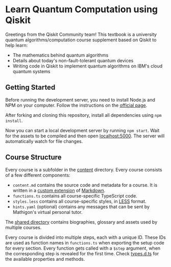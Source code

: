 # Learn Quantum Computation using Qiskit

Greetings from the Qiskit Community team! This textbook is a university quantum
algorithms/computation course supplement based on Qiskit to help learn:

* The mathematics behind quantum algorithms
* Details about today's non-fault-tolerant quantum devices
* Writing code in Qiskit to implement quantum algorithms on IBM's cloud quantum systems


## Getting Started

Before running the development server, you need to install Node.js and NPM on your computer. Follow
the instructions on the [official page](https://nodejs.org).

After forking and cloning this repository, install all dependencies using `npm install`.

Now you can start a local development server by running `npm start`. Wait for the assets to be
compiled and then open [localhost:5000](http://localhost:5000). The server will automatically watch
for file changes.


## Course Structure

Every course is a subfolder in the [content](content) directory. Every course consists of a few
different components:

* `content.md` contains the source code and metadata for a course. It is written in a [custom
  extension](https://mathigon.io/markdown) of [Markdown](https://github.com/adam-p/markdown-here/wiki/Markdown-Cheatsheet).
* `functions.ts` contains all course-specific TypeScript code.
* `styles.less` contains all course-specific styles, in [LESS](http://lesscss.org/) format.
* `hints.yaml` (optional) contains any messages that can be sent by Mathigon's
  virtual personal tutor.

The [shared directory](content/shared) contains biographies, glossary and assets used by multiple
courses.

Every course is divided into multiple steps, each with a unique ID. These IDs are used as function
names in `functions.ts` when exporting the setup code for every section. Every function gets called
with a `$step` argument, when the corresponding step is revealed for the first time. Check
[types.d.ts](content/shared/types.d.ts) for the available properties and methods.
